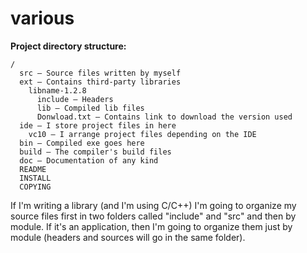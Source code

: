 various
=======

**Project directory structure:**

    /
      src — Source files written by myself
      ext — Contains third-party libraries
        libname-1.2.8
          include — Headers
          lib — Compiled lib files
          Donwload.txt — Contains link to download the version used
      ide — I store project files in here
        vc10 — I arrange project files depending on the IDE
      bin — Compiled exe goes here
      build — The compiler's build files
      doc — Documentation of any kind
      README
      INSTALL
      COPYING

If I'm writing a library (and I'm using C/C++) I'm going to organize my source files first in two folders called "include" and "src" and then by module. If it's an application, then I'm going to organize them just by module (headers and sources will go in the same folder).
